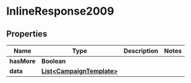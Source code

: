 

# InlineResponse2009

## Properties

Name | Type | Description | Notes
------------ | ------------- | ------------- | -------------
**hasMore** | **Boolean** |  | 
**data** | [**List&lt;CampaignTemplate&gt;**](CampaignTemplate.md) |  | 



